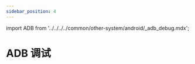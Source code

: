 ```yaml
---
sidebar_position: 4
---
```


import ADB from '../../../../common/other-system/android/_adb_debug.mdx';

# ADB 调试

<ADB />
